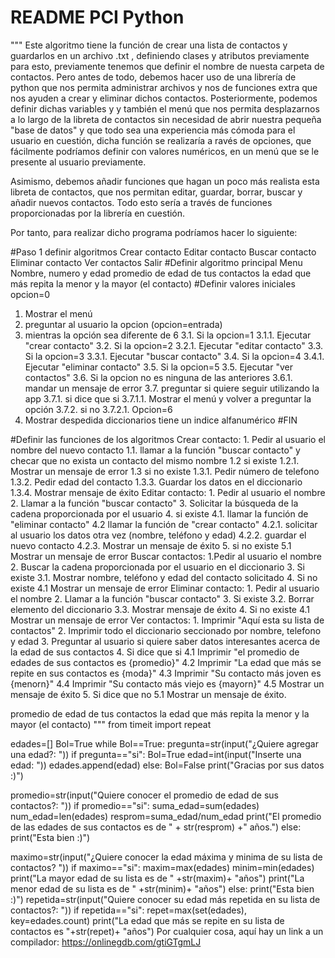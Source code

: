 # README PCI Python

"""
Este algoritmo tiene la función de crear una lista de contactos y guardarlos en un archivo .txt , definiendo 
clases y atributos previamente para esto, previamente tenemos que definir el nombre de nuesta carpeta de 
contactos. Pero antes de todo, debemos hacer uso de una librería de python que nos permita administrar 
archivos y nos de funciones extra que nos ayuden a crear y eliminar dichos contactos. Posteriormente,
podemos definir dichas variables y y también el menú que nos permita desplazarnos a lo largo de la libreta
de contactos sin necesidad de abrir nuestra pequeña "base de datos" y que todo sea una experiencia más cómoda
para el usuario en cuestión, dicha función se realizaría a ravés de opciones, que fácilmente podríamos definir
con valores numéricos, en un menú que se le presente al usuario previamente.

Asimismo, debemos añadir funciones que hagan un poco más realista esta libreta de contactos, que nos permitan
editar, guardar, borrar, buscar y añadir nuevos contactos. Todo esto sería a través de funciones proporcionadas
por la librería en cuestión.

Por tanto, para realizar dicho programa podríamos hacer lo siguiente:

#Paso 1 definir algoritmos
Crear contacto
Editar contacto
Buscar contacto
Eliminar contacto
Ver contactos
Salir
#Definir algoritmo principal
Menu
Nombre, numero y edad
promedio de edad de tus contactos
la edad que más repita
la menor y la mayor (el contacto)
#Definir valores iniciales
opcion=0
1. Mostrar el menú
2. preguntar al usuario la opcion (opcion=entrada)
3. mientras la opción sea diferente de 6
    3.1. Si la opcion=1
        3.1.1. Ejecutar "crear contacto"
    3.2. Si la opcion=2
        3.2.1. Ejecutar "editar contacto"
    3.3. Si la opcion=3
        3.3.1. Ejecutar "buscar contacto"
    3.4. Si la opcion=4
        3.4.1. Ejecutar "eliminar contacto"
    3.5. Si la opcion=5
        3.5. Ejecutar "ver contactos"
    3.6. Si la opcion no es ninguna de las anteriores
        3.6.1. mandar un mensaje de error
    3.7. preguntar si quiere seguir utilizando la app
        3.7.1. si dice que si
            3.7.1.1. Mostrar el menú y volver a preguntar la opción 
        3.7.2. si no
            3.7.2.1. Opcion=6
4. Mostrar despedida
diccionarios tiene un indice alfanumérico
#FIN

#Definir las funciones de los algoritmos
Crear contacto:
    1. Pedir al usuario el nombre del nuevo contacto
        1.1. llamar a la función "buscar contacto" y checar que no exista un contacto del mismo nombre
        1.2 si existe
            1.2.1. Mostrar un mensaje de error
        1.3 si no existe
            1.3.1. Pedir número de telefono
            1.3.2. Pedir edad del contacto
            1.3.3. Guardar los datos en el diccionario
            1.3.4. Mostrar mensaje de éxito
Editar contacto: 
    1. Pedir al usuario el nombre
    2. Llamar a la función "buscar contacto"
    3. Solicitar la búsqueda de la cadena proporcionada por el usuario
    4. si existe
        4.1. llamar la función de "eliminar contacto"
        4.2 llamar la función de "crear contacto"
            4.2.1. solicitar al usuario los datos otra vez (nombre, teléfono y edad)
            4.2.2. guardar el nuevo contacto
            4.2.3. Mostrar un mensaje de éxito
    5. si no existe
        5.1 Mostrar un mensaje de error
Buscar contactos:
    1.Pedir al usuario el nombre
    2. Buscar la cadena proporcionada por el usuario en el diccionario
    3. Si existe
        3.1. Mostrar nombre, teléfono y edad del contacto solicitado
    4. Si no existe
        4.1 Mostrar un mensaje de error
Eliminar contacto:
    1. Pedir al usuario el nombre
    2. Llamar a la función "buscar contacto"
    3. Si existe
        3.2. Borrar elemento del diccionario 
        3.3. Mostrar mensaje de éxito
    4. Si no existe
        4.1 Mostrar un mensaje de error
Ver contactos:
    1. Imprimir "Aquí esta su lista de contactos"
    2. Imprimir todo el diccionario seccionado por nombre, telefono y edad
    3. Preguntar al usuario si quiere saber datos interesantes acerca de la edad de sus contactos
    4. Si dice que si
        4.1 Imprimir "el promedio de edades de sus contactos es {promedio}"
        4.2 Imprimir "La edad que más se repite en sus contactos es {moda}"
        4.3 Imprimir "Su contacto más joven es {menorn}"
        4.4 Imprimir "Su contacto más viejo es {mayorn}"
        4.5 Mostrar un mensaje de éxito
    5. Si dice que no
        5.1 Mostrar un mensaje de éxito.
    
promedio de edad de tus contactos
la edad que más repita
la menor y la mayor (el contacto)
"""
from timeit import repeat


edades=[]
Bol=True
while Bol==True:
    pregunta=str(input("¿Quiere agregar una edad?: "))
    if pregunta=="si":
        Bol=True
        edad=int(input("Inserte una edad: "))
        edades.append(edad)
    else:
        Bol=False
        print("Gracias por sus datos :)")

promedio=str(input("Quiere conocer el promedio de edad de sus contactos?: "))
if promedio=="si":
    suma_edad=sum(edades)
    num_edad=len(edades)
    resprom=suma_edad/num_edad
    print("El promedio de las edades de sus contactos es de " + str(resprom) +" años.")
else:
    print("Esta bien :)")

maximo=str(input("¿Quiere conocer la edad máxima y minima de su lista de contactos? "))
if maximo=="si":
    maxim=max(edades)
    minim=min(edades)
    print("La mayor edad de su lista es de " +str(maxim)+ "años")
    print("La menor edad de su lista es de " +str(minim)+ "años")
else:
    print("Esta bien :)")
repetida=str(input("Quiere conocer su edad más repetida en su lista de contactos?: "))
if repetida=="si":
    repet=max(set(edades), key=edades.count)
    print("La edad que más se repite en su lista de contactos es "+str(repet)+ "años")
Por cualquier cosa, aquí hay un link a un compilador: https://onlinegdb.com/gtiGTgmLJ 

